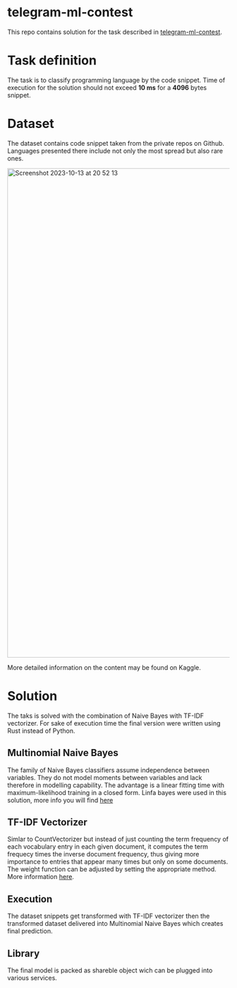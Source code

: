 # telegram-ml-contest
This repo contains solution for the task described in [telegram-ml-contest](https://contest.com/docs/ML-Competition-2023).

# Task definition

The task is to classify programming language by the code snippet. Time of execution for the solution should not exceed **10 ms** for a **4096** bytes snippet.

# Dataset

The dataset contains code snippet taken from the private repos on Github. Languages presented there include not only the most spread but also rare ones.


<img width="1107" alt="Screenshot 2023-10-13 at 20 52 13" src="https://github.com/IgorPereverzevDev/telegram-ml-contest/assets/72782370/1842ad35-6ba3-4b70-9bba-f9df561a4d5f">

More detailed information on the content may be found on Kaggle.

# Solution

The taks is solved with the combination of Naive Bayes with TF-IDF vectorizer. For sake of execution time the final version were written using Rust instead of Python.

## Multinomial Naive Bayes

The family of Naive Bayes classifiers assume independence between variables. They do not model moments between variables and lack therefore in modelling capability. The advantage is a linear fitting time with maximum-likelihood training in a closed form. Linfa bayes were used in this solution, more info you will find [here](https://docs.rs/linfa-bayes/latest/linfa_bayes/struct.MultinomialNb.html#model-usage-example)

## TF-IDF Vectorizer

Simlar to CountVectorizer but instead of just counting the term frequency of each vocabulary entry in each given document, it computes the term frequecy times the inverse document frequency, thus giving more importance to entries that appear many times but only on some documents. The weight function can be adjusted by setting the appropriate method. More information [here](https://docs.rs/linfa-preprocessing/latest/linfa_preprocessing/tf_idf_vectorization/index.html).

 ## Execution

 The dataset snippets get transformed with TF-IDF vectorizer then the transformed dataset delivered into Multinomial Naive Bayes which creates final prediction. 

 ## Library

 The final model is packed as shareble object wich can be plugged into various services.
